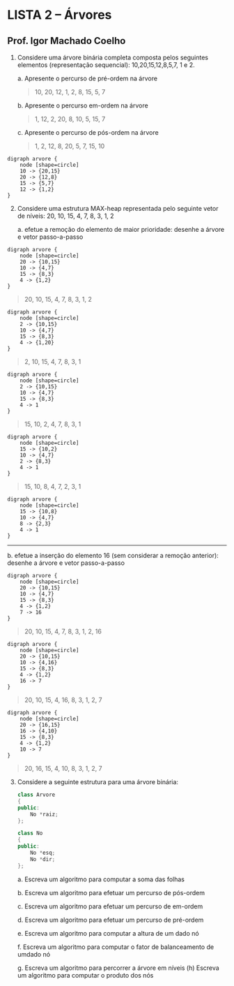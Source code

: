 # LISTA 2 – Árvores 
## Prof. Igor Machado Coelho 

1. Considere uma árvore binária completa composta pelos seguintes elementos (representação sequencial): 10,20,15,12,8,5,7, 1 e 2. 

    a. Apresente o percurso de pré-ordem na árvore 

    > 10, 20, 12, 1, 2, 8, 15, 5, 7

    b. Apresente o percurso em-ordem na árvore

    > 1, 12, 2, 20, 8, 10, 5, 15, 7

    c. Apresente o percurso de pós-ordem na árvore 
    
    > 1, 2, 12, 8, 20, 5, 7, 15, 10

```graphviz
digraph arvore {
    node [shape=circle]
    10 -> {20,15} 
    20 -> {12,8}
    15 -> {5,7}
    12 -> {1,2}
}
```

2. Considere uma estrutura MAX-heap representada pelo seguinte vetor de níveis: 20, 10, 15, 4, 7, 8, 3, 1, 2 

   a. efetue a remoção do elemento de maior prioridade: desenhe a árvore e vetor passo-a-passo 


```graphviz
digraph arvore {
    node [shape=circle]
    20 -> {10,15} 
    10 -> {4,7}
    15 -> {8,3}
    4 -> {1,2}
}
```

> 20, 10, 15, 4, 7, 8, 3, 1, 2

```graphviz
digraph arvore {
    node [shape=circle]
    2 -> {10,15} 
    10 -> {4,7}
    15 -> {8,3}
    4 -> {1,20}
}
```

> 2, 10, 15, 4, 7, 8, 3, 1

```graphviz
digraph arvore {
    node [shape=circle]
    2 -> {10,15} 
    10 -> {4,7}
    15 -> {8,3}
    4 -> 1
}
```

> 15, 10, 2, 4, 7, 8, 3, 1

```graphviz
digraph arvore {
    node [shape=circle]
    15 -> {10,2} 
    10 -> {4,7}
    2 -> {8,3}
    4 -> 1
}
```

> 15, 10, 8, 4, 7, 2, 3, 1

```graphviz
digraph arvore {
    node [shape=circle]
    15 -> {10,8} 
    10 -> {4,7}
    8 -> {2,3}
    4 -> 1
}
```
---

   b. efetue a inserção do elemento 16 (sem considerar a remoção anterior): desenhe a árvore e vetor passo-a-passo 

```graphviz
digraph arvore {
    node [shape=circle]
    20 -> {10,15} 
    10 -> {4,7}
    15 -> {8,3}
    4 -> {1,2}
    7 -> 16
}
```

> 20, 10, 15, 4, 7, 8, 3, 1, 2, 16

```graphviz
digraph arvore {
    node [shape=circle]
    20 -> {10,15} 
    10 -> {4,16}
    15 -> {8,3}
    4 -> {1,2}
    16 -> 7
}
```

> 20, 10, 15, 4, 16, 8, 3, 1, 2, 7

```graphviz
digraph arvore {
    node [shape=circle]
    20 -> {16,15} 
    16 -> {4,10}
    15 -> {8,3}
    4 -> {1,2}
    10 -> 7
}
```

> 20, 16, 15, 4, 10, 8, 3, 1, 2, 7

3. Considere a seguinte estrutura para uma árvore binária: 

    ```cpp
    class Arvore
    {
    public:
        No *raiz;
    };

    class No
    {
    public:
        No *esq;
        No *dir;
    };
    ```

    a. Escreva um algoritmo para computar a soma das folhas 

    b. Escreva um algoritmo para efetuar um percurso de pós-ordem

    c. Escreva um algoritmo para efetuar um percurso de em-ordem

    d. Escreva um algoritmo para efetuar um percurso de pré-ordem

    e. Escreva um algoritmo para computar a altura de um dado nó 

    f. Escreva um algoritmo para computar o fator de balanceamento de umdado nó 

    g. Escreva um algoritmo para percorrer a árvore em níveis (h) Escreva um algoritmo para computar o produto dos nós
